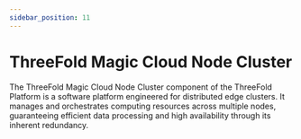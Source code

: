 ```yaml
---
sidebar_position: 11
---
```


# ThreeFold Magic Cloud Node Cluster

The ThreeFold Magic Cloud Node Cluster component of the ThreeFold Platform is a software platform engineered for distributed edge clusters. It manages and orchestrates computing resources across multiple nodes, guaranteeing efficient data processing and high availability through its inherent redundancy.